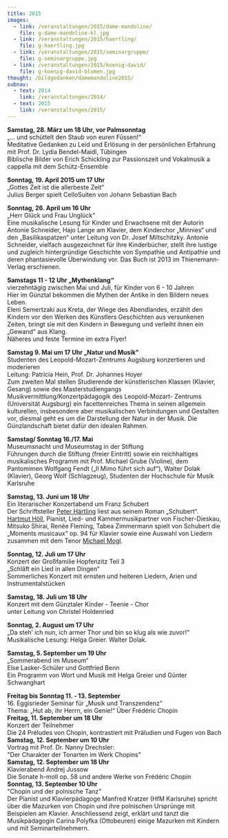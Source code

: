 ```yaml
---
title: 2015
images:
  - link: /veranstaltungen/2015/dame-mandoline/
    file: g-dame-mandoline-kl.jpg
  - link: /veranstaltungen/2015/haertling/
    file: g-haertling.jpg
  - link: /veranstaltungen/2015/seminargruppe/
    file: g-seminargruppe.jpg
  - link: /veranstaltungen/2015/koenig-david/
    file: g-koenig-david-blumen.jpg
thought: /bildgedanken/damemandoline2015/
subnav:
  - text: 2014
    link: /veranstaltungen/2014/
  - text: 2015
    link: /veranstaltungen/2015/
---
```


**Samstag, 28. März um 18 Uhr, vor Palmsonntag**   
 „... und schüttelt den Staub von euren Füssen!“  Meditative Gedanken zu Leid und Erlösung in der persönlichen Erfahrung   mit Prof. Dr. Lydia Bendel-Maidl, Tübingen   Biblische Bilder von Erich Schickling zur Passionszeit und Vokalmusik a cappella mit dem Schütz-Ensemble

**Sonntag, 19. April 2015 um 17 Uhr**   
„Gottes Zeit ist die allerbeste Zeit“  Julius Berger spielt CelloSuiten von Johann Sebastian Bach 
**Sonntag, 26. April um 16 Uhr**   
„Herr Glück und Frau Unglück“  Eine musikalische Lesung für Kinder und Erwachsene mit der Autorin Antonie Schneider, Hajo Lange am Klavier, dem Kinderchor „Minnies“ und den „Basilikaspatzen“ unter Leitung von Dr. Josef Miltschitzky.Antonie Schneider, vielfach ausgezeichnet für ihre Kinderbücher, stellt ihre lustige und zugleich hintergründige Geschichte von Sympathie und Antipathie und deren phantasievolle Überwindung vor. Das Buch ist 2013 im Thienemann-Verlag erschienen.

**Samstags 11 - 12 Uhr „Mythenklang“**     
vierzehntägig zwischen Mai und Juli, für Kinder von 6 - 10 Jahren  Hier im Günztal bekommen die Mythen der Antike in den Bildern neues Leben.  Eleni Semertzaki aus Kreta, der Wiege des Abendlandes, erzählt den Kindern vor den Werken des Künstlers Geschichten aus versunkenen Zeiten, bringt sie mit den Kindern in Bewegung und verleiht ihnen ein „Gewand“ aus Klang.  Näheres und feste Termine im extra Flyer!

**Samstag 9. Mai um 17 Uhr „Natur und Musik"**  Studenten des Leopold-Mozart-Zentrums Augsburg konzertieren und moderieren         
Leitung: Patricia Hein, Prof. Dr. Johannes Hoyer  Zum zweiten Mal stellen Studierende der künstlerischen Klassen (Klavier, Gesang) sowie des Masterstudiengangs Musikvermittlung/Konzertpädagogik des Leopold-Mozart- Zentrums (Universität Augsburg) ein facettenreiches Thema in seinen allgemein kulturellen, insbesondere aber musikalischen Verbindungen und Gestalten vor, diesmal geht es um die Darstellung der Natur in der Musik. Die Günzlandschaft bietet dafür den idealen Rahmen. 
 
**Samstag/ Sonntag 16./17. Mai**   Museumsnacht und Museumstag in der Stiftung  Führungen durch die Stiftung (freier Eintritt) sowie ein reichhaltiges musikalisches Programm mit Prof. Michael Grube (Violine), dem Pantomimen Wolfgang Fendt („Il Mimo führt sich auf“), Walter Dolak (Klavier), Georg Wolf (Schlagzeug), Studenten der Hochschule für Musik Karlsruhe 

**Samstag, 13. Juni um 18 Uhr**  
Ein literarischer Konzertabend um Franz Schubert  Der Schriftsteller [Peter Härtling](http://faustkultur.de/1506-0-Peter-Hrtling-zum-80.html#.VN0ZzlOG_mM) liest aus seinem Roman „Schubert“.  [Hartmut Höll](http://www.hit-karlsruhe.de/hfm-ka/hfm/03-studium/dozentenverzeichnis/bios/hoell-hartmut.htm), Pianist, Lied- und Kammermusikpartner von Fischer-Dieskau, Mitsuko Shirai, Renée Fleming, Tabea Zimmermann spielt von Schubert die „Moments musicaux“ op. 94 für Klavier sowie eine Auswahl von Liedern zusammen mit dem Tenor [Michael Mogl](http://www.neue-stimmen.de/lied/teilnehmer/teilnehmer-details/all/434/).
 
**Sonntag, 12. Juli um 17 Uhr**   
Konzert der Großfamilie Hopfenzitz Teil 3  „Schläft ein Lied in allen Dingen“  Sommerliches Konzert mit ernsten und heiteren Liedern, Arien und Instrumentalstücken 
 
**Samstag, 18. Juli um 18 Uhr**  
Konzert mit dem Günztaler Kinder - Teenie - Chor   unter Leitung von Christel Holdenried
 
**Sonntag, 2. August um 17 Uhr**  
„Da steh’ ich nun, ich armer Thor und bin so klug als wie zuvor!“  
Musikalische Lesung: Helga Greier. Walter Dolak.  
 
**Samstag, 5. September um 19 Uhr**  
„Sommerabend im Museum“  Else Lasker-Schüler und Gottfried Benn  Ein Programm von Wort und Musik mit Helga Greierund Günter Schwanghart

**Freitag bis Sonntag 11. - 13. September**  16. Eggisrieder Seminar für „Musik und Transzendenz“   
Thema: „Hut ab, ihr Herrn, ein Genie!“ Über Frédéric Chopin  **Freitag, 11. September um 18 Uhr**  
Konzert der Teilnehmer  Die 24 Préludes von Chopin, kontrastiert mit Präludien und Fugen von Bach  
**Samstag, 12. September um 10 Uhr**   
Vortrag mit Prof. Dr. Nanny Drechsler:    
"Der Charakter der Tonarten im Werk Chopins"   **Samstag, 12. September um 18 Uhr**  
Klavierabend Andrej Jussow  
Die Sonate h-moll op. 58 und andere Werke von Frédéric Chopin            
**Sonntag, 13. September 10 Uhr**  
"Chopin und der polnische Tanz"   Der Pianist und Klavierpädagoge Manfred Kratzer (HfM Karlsruhe) spricht über die Mazurken von Chopin und ihre polnischen Ursprünge mit Beispielen am Klavier. Anschliessend zeigt, erklärt und tanzt die Musikpädagogin Carina Polyfka (Ottobeuren) einige Mazurken mit Kindern und mit Seminarteilnehmern.